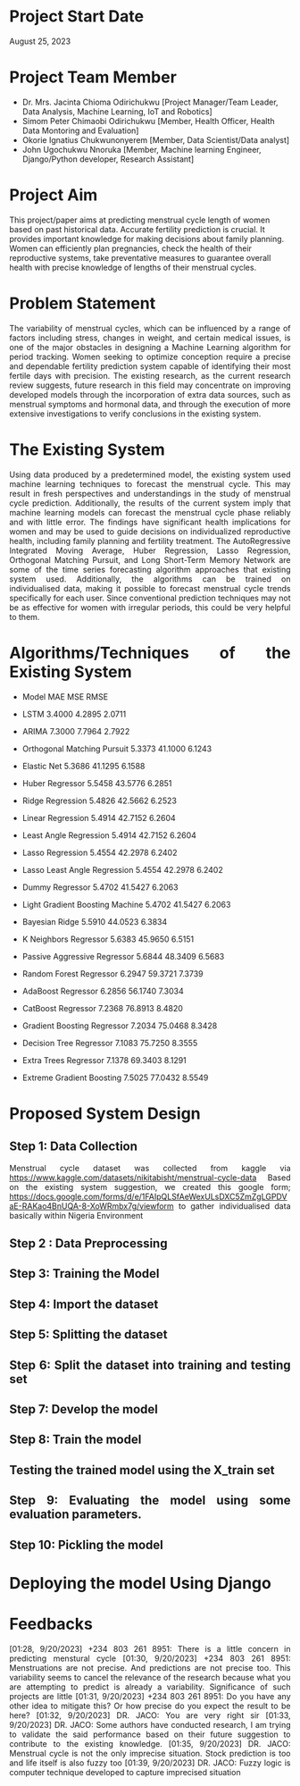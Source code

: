 # Project Start Date
August 25, 2023

# Project Team Member

* Dr. Mrs. Jacinta Chioma Odirichukwu [Project Manager/Team Leader, Data Analysis, Machine Learning, IoT and Robotics]
* Simom Peter Chimaobi Odirichukwu    [Member, Health Officer, Health Data Montoring and Evaluation]
* Okorie Ignatius Chukwunonyerem
[Member, Data Scientist/Data analyst]
* John Ugochukwu Nnoruka [Member, Machine learning Engineer, Django/Python developer, Research Assistant]

  
# Project Aim

This project/paper aims at predicting menstrual cycle length of women based on past historical data. Accurate fertility prediction is crucial. It provides important knowledge for making decisions about family planning. Women can efficiently plan pregnancies, check the health of their reproductive systems, take preventative measures to guarantee overall health with precise knowledge of lengths of their menstrual cycles. 


# Problem Statement
<div style="text-align: justify">  

The variability of menstrual cycles, which can be influenced by a range of factors including stress, changes in weight, and certain medical issues, is one of the major obstacles in designing a Machine Learning algorithm for period tracking. Women seeking to optimize conception require a precise and dependable fertility prediction system capable of identifying their most fertile days with precision. 
The existing research, as the current research review suggests, future research in this field may concentrate on improving developed models through the incorporation of extra data sources, such as menstrual symptoms and hormonal data, and through the execution of more extensive investigations to verify conclusions in the existing system.


# The Existing System

<div style="text-align: justify"> 

Using data produced by a predetermined model, the existing system used machine learning techniques to forecast the menstrual cycle. This may result in fresh perspectives and understandings in the study of menstrual cycle prediction. Additionally, the results of the current system imply that machine learning models can forecast the menstrual cycle phase reliably and with little error. The findings have significant health implications for women and may be used to guide decisions on individualized reproductive health, including family planning and fertility treatment. 
The AutoRegressive Integrated Moving Average, Huber Regression, Lasso Regression, Orthogonal Matching Pursuit, and Long Short-Term Memory Network are some of the time series forecasting algorithm approaches that existing system used.
Additionally, the algorithms can be trained on individualised data, making it possible to forecast menstrual cycle trends specifically for each user. Since conventional prediction techniques may not be as effective for women with irregular periods, this could be very helpful to them.

</div>

# Algorithms/Techniques of the Existing System
* Model		                        MAE		        MSE		    RMSE

* LSTM 		                        3.4000 	    4.2895 	    2.0711 
* ARIMA                           7.3000      7.7964      2.7922 
* Orthogonal Matching Pursuit     5.3373      41.1000     6.1243 
* Elastic Net                     5.3686      41.1295     6.1588 
* Huber Regressor                 5.5458      43.5776     6.2851 
* Ridge Regression                5.4826      42.5662     6.2523 
* Linear Regression               5.4914      42.7152     6.2604 
* Least Angle Regression          5.4914      42.7152     6.2604 
* Lasso Regression                5.4554      42.2978     6.2402 
* Lasso Least Angle Regression    5.4554      42.2978     6.2402 
* Dummy Regressor                 5.4702      41.5427     6.2063 
* Light Gradient Boosting Machine 5.4702      41.5427     6.2063 
* Bayesian Ridge                  5.5910      44.0523     6.3834 
* K Neighbors Regressor           5.6383      45.9650     6.5151 
* Passive Aggressive Regressor    5.6844      48.3409     6.5683 
* Random Forest Regressor         6.2947      59.3721     7.3739 
* AdaBoost Regressor              6.2856      56.1740     7.3034 
* CatBoost Regressor              7.2368      76.8913     8.4820 
* Gradient Boosting Regressor     7.2034      75.0468     8.3428 
* Decision Tree Regressor         7.1083      75.7250     8.3555 
* Extra Trees Regressor           7.1378      69.3403     8.1291 
* Extreme Gradient Boosting       7.5025      77.0432     8.5549 

# Proposed System Design

## Step 1: Data Collection

Menstrual cycle dataset was collected from kaggle via https://www.kaggle.com/datasets/nikitabisht/menstrual-cycle-data
Based on the existing system suggestion, we created this google form; https://docs.google.com/forms/d/e/1FAIpQLSfAeWexULsDXC5ZmZgLGPDVaE-RAKao4BnUQA-8-XoWRmbx7g/viewform
to gather individualised data basically within Nigeria Environment

## Step 2 : Data Preprocessing



## Step 3: Training the Model



## Step 4: Import the dataset



## Step 5: Splitting the dataset


## Step 6: Split the dataset into training and testing set


## Step 7: Develop the model


## Step 8: Train the model


## Testing the trained model using the X_train set



## Step 9: Evaluating the model using some evaluation parameters.


## Step 10: Pickling the model


# Deploying the model Using Django


# Feedbacks
[01:28, 9/20/2023] +234 803 261 8951: There is a little concern in predicting menstural cycle
[01:30, 9/20/2023] +234 803 261 8951: Menstruations are not precise. And predictions are not precise too. This variability seems to cancel the relevance of the research because what you are attempting to predict is already a variability. Significance of such projects are little
[01:31, 9/20/2023] +234 803 261 8951: Do you have any other idea to mitigate this? Or how precise do you expect the result to be here?
[01:32, 9/20/2023] DR. JACO: You are very right sir
[01:33, 9/20/2023] DR. JACO: Some authors have conducted research, I am trying to validate the said performance based on their future suggestion to contribute to the existing knowledge.
[01:35, 9/20/2023] DR. JACO: Menstrual cycle is not the only imprecise situation. Stock prediction is too and life itself is also fuzzy too
[01:39, 9/20/2023] DR. JACO: Fuzzy logic is computer technique developed to capture imprecised situation
